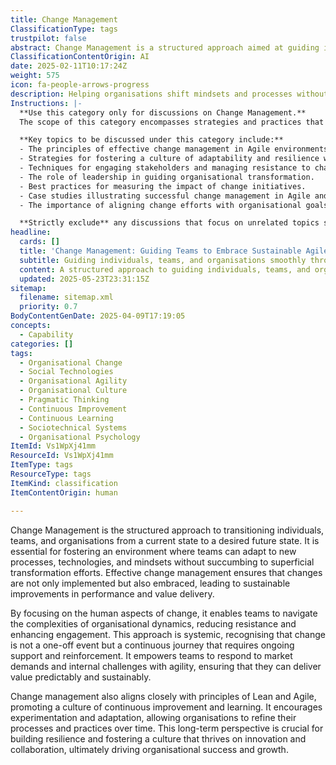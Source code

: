 ```yaml
---
title: Change Management
ClassificationType: tags
trustpilot: false
abstract: Change Management is a structured approach aimed at guiding individuals, teams, and organisations through the transition from their current state to a desired future state. Originating from the need to effectively implement new processes, technologies, and mindsets, it plays a critical role in ensuring that changes are not only executed but also embraced by all stakeholders, leading to sustainable improvements in performance and value delivery. By prioritising the human aspects of change, this methodology helps teams navigate the complexities of organisational dynamics, thereby reducing resistance and enhancing engagement. Recognising that change is an ongoing journey rather than a one-off event, effective change management provides the necessary support and reinforcement to empower teams to respond to market demands and internal challenges with agility. This approach aligns closely with Lean and Agile principles, fostering a culture of continuous improvement and learning through experimentation and adaptation. Such a long-term perspective is vital for building resilience and nurturing a culture that thrives on innovation and collaboration, ultimately driving organisational success and growth.
ClassificationContentOrigin: AI
date: 2025-02-11T10:17:24Z
weight: 575
icon: fa-people-arrows-progress
description: Helping organisations shift mindsets and processes without falling into transformation theatre.
Instructions: |-
  **Use this category only for discussions on Change Management.**  
  The scope of this category encompasses strategies and practices that facilitate the effective transition of organisations in their mindsets and processes, ensuring that changes are meaningful and sustainable rather than superficial or performative. The purpose is to provide insights into how organisations can navigate change in a way that aligns with Agile principles and fosters a culture of continuous improvement.

  **Key topics to be discussed under this category include:**
  - The principles of effective change management in Agile environments.
  - Strategies for fostering a culture of adaptability and resilience within teams.
  - Techniques for engaging stakeholders and managing resistance to change.
  - The role of leadership in guiding organisational transformation.
  - Best practices for measuring the impact of change initiatives.
  - Case studies illustrating successful change management in Agile and DevOps contexts.
  - The importance of aligning change efforts with organisational goals and values.

  **Strictly exclude** any discussions that focus on unrelated topics such as project management methodologies that do not incorporate Agile principles, superficial change initiatives that lack depth, or any content that misrepresents the core philosophies of change management in the context of Agile and DevOps.
headline:
  cards: []
  title: 'Change Management: Guiding Teams to Embrace Sustainable Agile Transitions'
  subtitle: Guiding individuals, teams, and organisations smoothly through transitions to drive sustainable improvement, reduce resistance, and foster continuous innovation.
  content: A structured approach to guiding individuals, teams, and organisations through transitions, emphasising human dynamics, reducing resistance, and fostering engagement. It addresses organisational complexity, supports continuous adaptation, and promotes sustainable improvements in performance, responsiveness, and value delivery through experimentation, feedback loops, and evidence-based decision-making.
  updated: 2025-05-23T23:31:15Z
sitemap:
  filename: sitemap.xml
  priority: 0.7
BodyContentGenDate: 2025-04-09T17:19:05
concepts:
  - Capability
categories: []
tags:
  - Organisational Change
  - Social Technologies
  - Organisational Agility
  - Organisational Culture
  - Pragmatic Thinking
  - Continuous Improvement
  - Continuous Learning
  - Sociotechnical Systems
  - Organisational Psychology
ItemId: Vs1WpXj41mm
ResourceId: Vs1WpXj41mm
ItemType: tags
ResourceType: tags
ItemKind: classification
ItemContentOrigin: human

---
```

Change Management is the structured approach to transitioning individuals, teams, and organisations from a current state to a desired future state. It is essential for fostering an environment where teams can adapt to new processes, technologies, and mindsets without succumbing to superficial transformation efforts. Effective change management ensures that changes are not only implemented but also embraced, leading to sustainable improvements in performance and value delivery.

By focusing on the human aspects of change, it enables teams to navigate the complexities of organisational dynamics, reducing resistance and enhancing engagement. This approach is systemic, recognising that change is not a one-off event but a continuous journey that requires ongoing support and reinforcement. It empowers teams to respond to market demands and internal challenges with agility, ensuring that they can deliver value predictably and sustainably.

Change management also aligns closely with principles of Lean and Agile, promoting a culture of continuous improvement and learning. It encourages experimentation and adaptation, allowing organisations to refine their processes and practices over time. This long-term perspective is crucial for building resilience and fostering a culture that thrives on innovation and collaboration, ultimately driving organisational success and growth.
